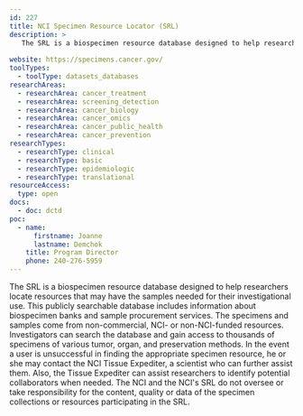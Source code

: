 ```yaml
---
id: 227
title: NCI Specimen Resource Locator (SRL)
description: >
   The SRL is a biospecimen resource database designed to help researchers locate resources that may have the samples needed for their investigational use. This publicly searchable database includes information about biospecimen banks and sample procurement services. The specimens and samples come from non-commercial, NCI- or non-NCI-funded resources. Investigators can search the database and gain access to thousands of specimens of various tumor, organ, and preservation methods. In the event a user is unsuccessful in finding the appropriate specimen resource, he or she may contact the NCI Tissue Expediter, a scientist who can further assist them. Also, the Tissue Expediter can assist researchers to identify potential collaborators when needed. The NCI and the NCI's SRL do not oversee or take responsibility for the content, quality or data of the specimen collections or resources participating in the SRL.
  
website: https://specimens.cancer.gov/
toolTypes:
  - toolType: datasets_databases
researchAreas:
  - researchArea: cancer_treatment
  - researchArea: screening_detection
  - researchArea: cancer_biology
  - researchArea: cancer_omics
  - researchArea: cancer_public_health
  - researchArea: cancer_prevention
researchTypes:
  - researchType: clinical
  - researchType: basic
  - researchType: epidemiologic
  - researchType: translational
resourceAccess:
  type: open
docs:
  - doc: dctd
poc:
  - name:
      firstname: Joanne  
      lastname: Demchok  
    title: Program Director 
    phone: 240-276-5959
---
```

The SRL is a biospecimen resource database designed to help researchers locate resources that may have the samples needed for their investigational use. This publicly searchable database includes information about biospecimen banks and sample procurement services. The specimens and samples come from non-commercial, NCI- or non-NCI-funded resources. Investigators can search the database and gain access to thousands of specimens of various tumor, organ, and preservation methods. In the event a user is unsuccessful in finding the appropriate specimen resource, he or she may contact the NCI Tissue Expediter, a scientist who can further assist them. Also, the Tissue Expediter can assist researchers to identify potential collaborators when needed. The NCI and the NCI's SRL do not oversee or take responsibility for the content, quality or data of the specimen collections or resources participating in the SRL.